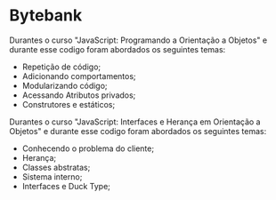 # Bytebank



Durantes o curso "JavaScript: Programando a Orientação a Objetos" e durante esse codigo foram abordados os seguintes temas: 

- Repetição de código;
- Adicionando comportamentos;
- Modularizando código;
- Acessando Atributos privados;
- Construtores e estáticos;

Durantes o curso "JavaScript: Interfaces e Herança em Orientação a Objetos" e durante esse codigo foram abordados os seguintes temas: 

- Conhecendo o problema do cliente;
- Herança;
- Classes abstratas;
- Sistema interno;
- Interfaces e Duck Type;
